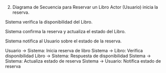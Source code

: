 2. Diagrama de Secuencia para Reservar un Libro
Actor (Usuario) inicia la reserva.

Sistema verifica la disponibilidad del Libro.

Sistema confirma la reserva y actualiza el estado del Libro.

Sistema notifica al Usuario sobre el estado de la reserva.

Usuario -> Sistema: Inicia reserva de libro
Sistema -> Libro: Verifica disponibilidad
Libro -> Sistema: Respuesta de disponibilidad
Sistema -> Sistema: Actualiza estado de reserva
Sistema -> Usuario: Notifica estado de reserva

